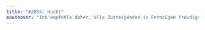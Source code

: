 ```yaml
---
title: "#2055: Huch!"
mouseover: "Ich empfehle daher, alle Zusteigenden in Fernzügen freudigst zu begrüßen."
---
```

